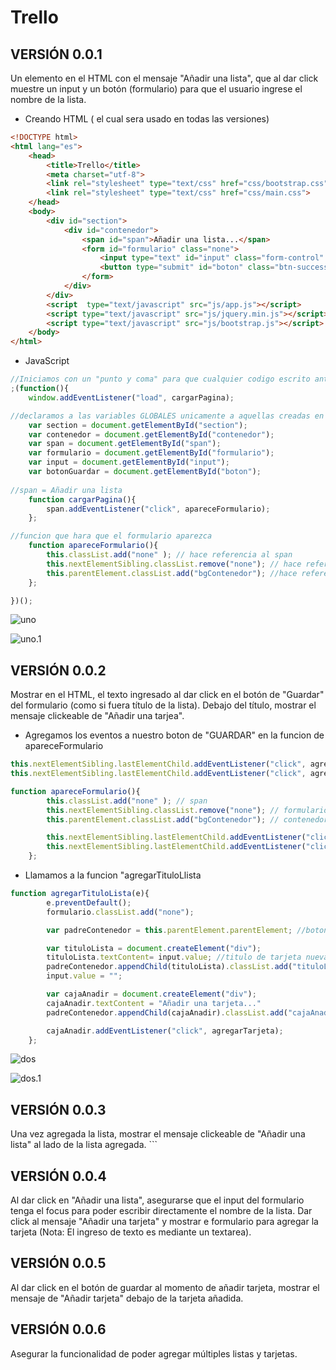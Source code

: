 # Trello

## VERSIÓN 0.0.1
Un elemento en el HTML con el mensaje "Añadir una lista", que al dar click muestre un input y un botón (formulario) 
para que el usuario ingrese el nombre de la lista.

+ Creando HTML ( el cual sera usado en todas las versiones)

```html
<!DOCTYPE html>
<html lang="es">
	<head>
		<title>Trello</title>
		<meta charset="utf-8">
		<link rel="stylesheet" type="text/css" href="css/bootstrap.css">
		<link rel="stylesheet" type="text/css" href="css/main.css">
	</head>
	<body>
		<div id="section">
		    <div id="contenedor">
		        <span id="span">Añadir una lista...</span>
		        <form id="formulario" class="none"> 
		            <input type="text" id="input" class="form-control" placeholder="Añadir una lista..."><br>
		            <button type="submit" id="boton" class="btn-success btn-block btn btn-sm pull-left">Guardar</button>
		        </form>
		    </div>
		</div>
		<script  type="text/javascript" src="js/app.js"></script>
        <script type="text/javascript" src="js/jquery.min.js"></script>
		<script type="text/javascript" src="js/bootstrap.js"></script>
	</body>
</html>
```

+ JavaScript

```javascript
//Iniciamos con un "punto y coma" para que cualquier codigo escrito antes no perjudique a este
;(function(){
	window.addEventListener("load", cargarPagina);

//declaramos a las variables GLOBALES unicamente a aquellas creadas en el HTML
	var section = document.getElementById("section"); 
	var contenedor = document.getElementById("contenedor"); 
	var span = document.getElementById("span"); 
	var formulario = document.getElementById("formulario"); 
	var input = document.getElementById("input"); 
	var botonGuardar = document.getElementById("boton"); 
  
//span = Añadir una lista 
	function cargarPagina(){
		span.addEventListener("click", apareceFormulario);
	};

//funcion que hara que el formulario aparezca
	function apareceFormulario(){
		this.classList.add("none" ); // hace referencia al span
		this.nextElementSibling.classList.remove("none"); // hace referencia al formulario
		this.parentElement.classList.add("bgContenedor"); //hace referencia al contenedor
	};	

})();
```
![uno](http://i67.tinypic.com/27y5y0w.png)

![uno.1](http://i64.tinypic.com/2ro417r.png)
## VERSIÓN 0.0.2
Mostrar en el HTML, el texto ingresado al dar click en el botón de "Guardar" del formulario (como si fuera título de la lista).
Debajo del título, mostrar el mensaje clickeable de "Añadir una tarjea".

- Agregamos los eventos a nuestro boton de "GUARDAR" en la funcion de apareceFormulario
````javascript
this.nextElementSibling.lastElementChild.addEventListener("click", agregarTituloLista); //btn guardar
this.nextElementSibling.lastElementChild.addEventListener("click", agregarNuevaLista); // btn guardar
````
```javascript
function apareceFormulario(){
		this.classList.add("none" ); // span
		this.nextElementSibling.classList.remove("none"); // formulario
		this.parentElement.classList.add("bgContenedor"); // contenedor

		this.nextElementSibling.lastElementChild.addEventListener("click", agregarTituloLista); //btn guardar
		this.nextElementSibling.lastElementChild.addEventListener("click", agregarNuevaLista); // btn guardar
	};	
```
- Llamamos a la funcion "agregarTituloLlista
```javascript
function agregarTituloLista(e){
		e.preventDefault();
		formulario.classList.add("none");

		var padreContenedor = this.parentElement.parentElement; //boton,form,contenedor

		var tituloLista = document.createElement("div");
		tituloLista.textContent= input.value; //titulo de tarjeta nueva
		padreContenedor.appendChild(tituloLista).classList.add("tituloLista");
		input.value = "";

		var cajaAnadir = document.createElement("div");
		cajaAnadir.textContent = "Añadir una tarjeta..."
		padreContenedor.appendChild(cajaAnadir).classList.add("cajaAnadir");

		cajaAnadir.addEventListener("click", agregarTarjeta);
	};	
```
![dos](http://i66.tinypic.com/2dayv6g.png)

![dos.1](http://i68.tinypic.com/32zmbrn.png)

## VERSIÓN 0.0.3
Una vez agregada la lista, mostrar el mensaje clickeable de "Añadir una lista" al lado de la lista agregada.
![]()```
## VERSIÓN 0.0.4
Al dar click en "Añadir una lista", asegurarse que el input del formulario tenga el focus
para poder escribir directamente el nombre de la lista.
Dar click al mensaje "Añadir una tarjeta" y mostrar e formulario para agregar la tarjeta 
(Nota: El ingreso de texto es mediante un textarea).
![]()
## VERSIÓN 0.0.5
Al dar click en el botón de guardar al momento de añadir tarjeta, 
mostrar el mensaje de "Añadir tarjeta" debajo de la tarjeta añadida.
![]()
## VERSIÓN 0.0.6
Asegurar la funcionalidad de poder agregar múltiples listas y tarjetas.
![]()
